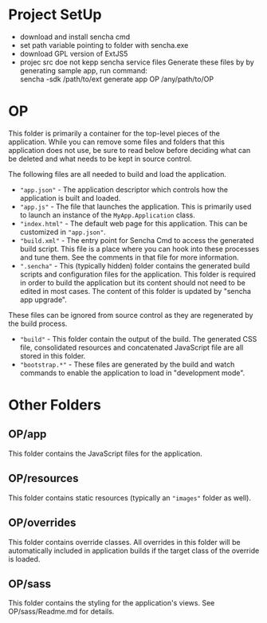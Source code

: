 
# Project SetUp
- download and install sencha cmd
- set path variable pointing to folder with sencha.exe 
- download GPL version of ExtJS5
- projec src doe not kepp sencha service files
Generate these files by by generating sample app, run command:   
sencha -sdk /path/to/ext generate app OP /any/path/to/OP

# OP
This folder is primarily a container for the top-level pieces of the application.
While you can remove some files and folders that this application does not use,
be sure to read below before deciding what can be deleted and what needs to be
kept in source control.

The following files are all needed to build and load the application.

 - `"app.json"` - The application descriptor which controls how the application is
   built and loaded.
 - `"app.js"` - The file that launches the application. This is primarily used to
   launch an instance of the `MyApp.Application` class.
 - `"index.html"` - The default web page for this application. This can be customized
   in `"app.json"`.
 - `"build.xml"` - The entry point for Sencha Cmd to access the generated build
   script. This file is a place where you can hook into these processes and tune
   them. See the comments in that file for more information.
 - `".sencha"` - This (typically hidden) folder contains the generated build scripts
   and configuration files for the application. This folder is required in order to
   build the application but its content should not need to be edited in most cases.
   The content of this folder is updated by "sencha app upgrade".

These files can be ignored from source control as they are regenerated by the build
process.

 - `"build"` - This folder contain the output of the build. The generated CSS file,
   consolidated resources and concatenated JavaScript file are all stored in this
   folder.
 - `"bootstrap.*"` - These files are generated by the build and watch commands to
   enable the application to load in "development mode".

# Other Folders

## OP/app

This folder contains the JavaScript files for the application.

## OP/resources

This folder contains static resources (typically an `"images"` folder as well).

## OP/overrides

This folder contains override classes. All overrides in this folder will be 
automatically included in application builds if the target class of the override
is loaded.

## OP/sass

This folder contains the styling for the application's views. See OP/sass/Readme.md
for details.
